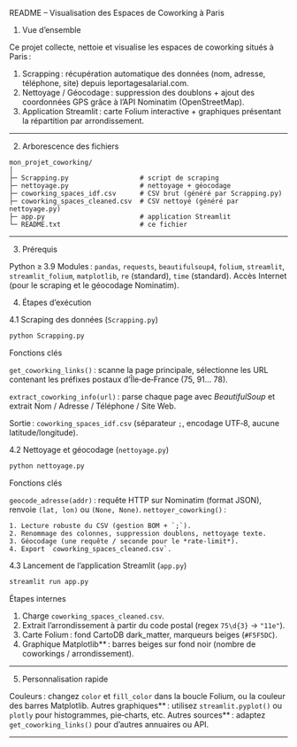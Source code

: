 README – Visualisation des Espaces de Coworking à Paris

1. Vue d’ensemble

Ce projet collecte, nettoie et visualise les espaces de coworking situés à Paris :

1. Scrapping : récupération automatique des données (nom, adresse, téléphone, site) depuis leportagesalarial.com.
2. Nettoyage / Géocodage : suppression des doublons + ajout des coordonnées GPS grâce à l’API Nominatim (OpenStreetMap).
3. Application Streamlit : carte Folium interactive + graphiques présentant la répartition par arrondissement.

---

2. Arborescence des fichiers

```
mon_projet_coworking/
│
├─ Scrapping.py                  # script de scraping
├─ nettoyage.py                  # nettoyage + géocodage
├─ coworking_spaces_idf.csv      # CSV brut (généré par Scrapping.py)
├─ coworking_spaces_cleaned.csv  # CSV nettoyé (généré par nettoyage.py)
├─ app.py                        # application Streamlit
└─ README.txt                    # ce fichier
```

---

3. Prérequis

Python ≥ 3.9
Modules : `pandas`, `requests`, `beautifulsoup4`, `folium`, `streamlit`, `streamlit_folium`, `matplotlib`, `re` (standard), `time` (standard).
Accès Internet (pour le scraping et le géocodage Nominatim).


4. Étapes d’exécution

 4.1 Scraping des données (`Scrapping.py`)

```bash
python Scrapping.py
```

Fonctions clés

   `get_coworking_links()` : scanne la page principale, sélectionne les URL contenant les préfixes postaux d’Île‑de‑France (75, 91… 78).

   `extract_coworking_info(url)` : parse chaque page avec *BeautifulSoup* et extrait Nom / Adresse / Téléphone / Site Web.

Sortie : `coworking_spaces_idf.csv` (séparateur `;`, encodage UTF‑8, aucune latitude/longitude).

 4.2 Nettoyage et géocodage (`nettoyage.py`)

```bash
python nettoyage.py
```

Fonctions clés

   `geocode_adresse(addr)` : requête HTTP sur Nominatim (format JSON), renvoie `(lat, lon)` ou `(None, None)`.
   `nettoyer_coworking()` :

    1. Lecture robuste du CSV (gestion BOM + `;`).
    2. Renommage des colonnes, suppression doublons, nettoyage texte.
    3. Géocodage (une requête / seconde pour le *rate‑limit*).
    4. Export `coworking_spaces_cleaned.csv`.

4.3 Lancement de l’application Streamlit (`app.py`)

```bash
streamlit run app.py
```

Étapes internes

  1. Charge `coworking_spaces_cleaned.csv`.
  2. Extrait l’arrondissement à partir du code postal (regex `75\d{3}` → `"11e"`).
  3. Carte Folium : fond CartoDB dark\_matter, marqueurs beiges (`#F5F5DC`).
  4. Graphique Matplotlib** : barres beiges sur fond noir (nombre de coworkings / arrondissement).

---

5. Personnalisation rapide

Couleurs : changez `color` et `fill_color` dans la boucle Folium, ou la couleur des barres Matplotlib.
Autres graphiques** : utilisez `streamlit.pyplot()` ou `plotly` pour histogrammes, pie‑charts, etc.
Autres sources** : adaptez `get_coworking_links()` pour d’autres annuaires ou API.

---

